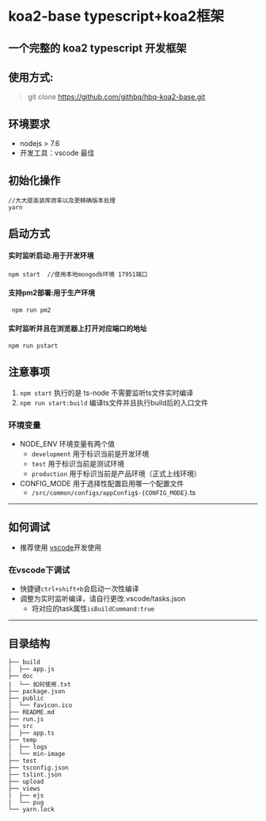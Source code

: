 # koa2-base typescript+koa2框架 
## 一个完整的 koa2 typescript 开发框架   
## 使用方式:        
> git clone https://github.com/githbq/hbq-koa2-base.git         
## 环境要求             
- nodejs > 7.6      
- 开发工具：vscode 最佳        
## 初始化操作        
```     
//大大提高装库效率以及更精确版本处理     
yarn    
```     
## 启动方式     
#### 实时监听启动:用于开发环境          
```         
npm start  //使用本地mongodb环境 17951端口  
``` 
#### 支持pm2部署:用于生产环境             
```
 npm run pm2 
```  
#### 实时监听并且在浏览器上打开对应端口的地址        
```     
npm run pstart      
```         
## 注意事项         
1. `npm start` 执行的是 ts-node 不需要监听ts文件实时编译       
2. `npm run start:build` 编译ts文件并且执行build后的入口文件          
### 环境变量                
* NODE_ENV 环境变量有两个值     
    - `development` 用于标识当前是开发环境     
    - `test` 用于标识当前是测试环境        
    - `production` 用于标识当前是产品环境（正式上线环境）  
* CONFIG_MODE 用于选择性配置启用哪一个配置文件      
    - `/src/common/configs/appConfig$-{CONFIG_MODE}`.ts 
---             
## 如何调试         
- 推荐使用 [vscode](https://code.visualstudio.com)开发使用          
### 在vscode下调试              
- 快捷键`ctrl+shift+b`会启动一次性编译         
- 调整为实时监听编译，请自行更改.vscode/tasks.json         
    - 将对应的task属性`isBuildCommand:true`   
---             
## 目录结构         
```  
├── build
|  ├── app.js 
├── doc
|  └── 如何使用.txt
├── package.json
├── public
|  └── favicon.ico
├── README.md
├── run.js
├── src
|  ├── app.ts 
├── temp
|  ├── logs
|  └── min-image
├── test 
├── tsconfig.json
├── tslint.json
├── upload 
├── views
|  ├── ejs
|  └── pug
└── yarn.lock
```
 
 